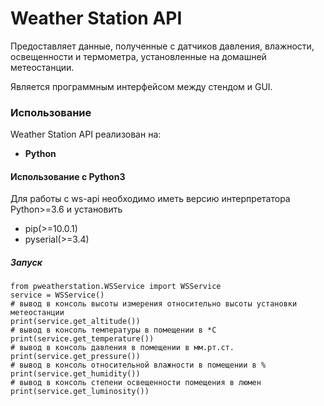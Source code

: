 # Weather Station API

Предоставляет данные, полученные с датчиков давления, влажности, освещенности и термометра, установленные на домашней метеостанции.

Является программным интерфейсом между стендом и GUI.

### Использование

Weather Station API реализован на:

* **Python**


#### Использование с Python3

Для работы с ws-api необходимо иметь версию интерпретатора Python>=3.6 и установить
* pip(>=10.0.1)
* pyserial(>=3.4)

##### Запуск


```
from pweatherstation.WSService import WSService
service = WSService()
# вывод в консоль высоты измерения относительно высоты установки метеостанции
print(service.get_altitude())
# вывод в консоль температуры в помещении в *С
print(service.get_temperature())
# вывод в консоль давления в помещении в мм.рт.ст.
print(service.get_pressure())
# вывод в консоль относительной влажности в помещении в %
print(service.get_humidity())
# вывод в консоль степени освещенности помещения в люмен
print(service.get_luminosity())
```